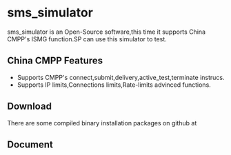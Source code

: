 # sms_simulator

sms_simulator is an Open-Source software,this time it supports China CMPP's ISMG function.SP can use this simulator to test.

## China CMPP Features

* Supports CMPP's connect,submit,delivery,active_test,terminate instrucs.
* Supports IP limits,Connections limits,Rate-limits advinced functions.

## Download

There are some compiled binary installation packages on github at 

## Document

